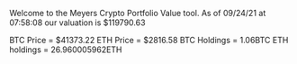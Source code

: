Welcome to the Meyers Crypto Portfolio Value tool. 
As of 09/24/21 at 07:58:08 our valuation is $119790.63 

BTC Price = $41373.22
 ETH Price = $2816.58
BTC Holdings = 1.06BTC
 ETH holdings = 26.960005962ETH 
